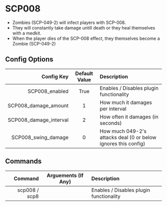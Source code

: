 # SCP008
* Zombies (SCP-049-2) will infect players with SCP-008. 
* They will constantly take damage untill death or they heal themselves with a medkit. 
* When the player dies of the SCP-008 effect, they themselves become a Zombie (SCP-049-2) 

## Config Options
Config Key | Default Value | Description
--: | :--: | :--
SCP008_enabled | True | Enables / Disables plugin functionality
SCP008_damage_amount | 1 | How much it damages per interval
SCP008_damage_interval | 2 | How often it damages (in seconds)
SCP008_swing_damage | 0 | How much 049-2's attacks deal (0 or below ignores this config)

## Commands
Command | Arguements (If Any) | Description
--: | :--: | :--
scp008 / scp8 |  | Enables / Disables plugin functionality
